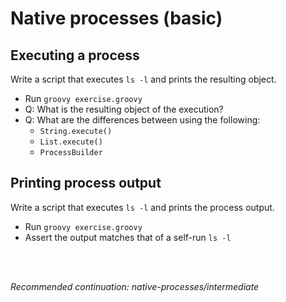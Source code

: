 # Native processes (basic)

## Executing a process

Write a script that executes `ls -l` and prints the resulting object.

- Run `groovy exercise.groovy`
- Q: What is the resulting object of the execution?
- Q: What are the differences between using the following:
    - `String.execute()`
    - `List.execute()`
    - `ProcessBuilder`

## Printing process output

Write a script that executes `ls -l` and prints the process output.

- Run `groovy exercise.groovy`
- Assert the output matches that of a self-run `ls -l`

<br>
<br>

_Recommended continuation: *native-processes/intermediate*_ 
